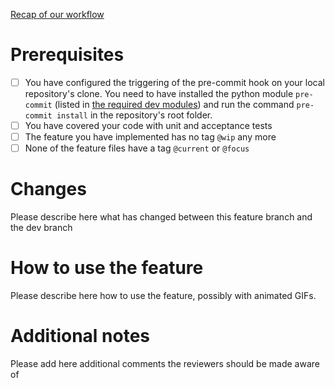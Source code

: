 [Recap of our workflow](https://github.com/softozor/shopozor-backend#pull-requests)

# Prerequisites

- [ ] You have configured the triggering of the pre-commit hook on your local repository's clone. You need to have installed the python module `pre-commit` (listed in [the required dev modules](requirements-dev.txt)) and run the command `pre-commit install` in the repository's root folder.
- [ ] You have covered your code with unit and acceptance tests
- [ ] The feature you have implemented has no tag `@wip` any more
- [ ] None of the feature files have a tag `@current` or `@focus`

# Changes

Please describe here what has changed between this feature branch and the dev branch

# How to use the feature

Please describe here how to use the feature, possibly with animated GIFs.

# Additional notes

Please add here additional comments the reviewers should be made aware of
